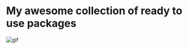 # My awesome collection of ready to use packages

![gif](https://media0.giphy.com/media/xT8qBhrlNooHBYR9f2/giphy.gif?cid=ecf05e47773j8zdhibb6bnzz1br90aca5sudct1iqlsc7qie&ep=v1_gifs_search&rid=giphy.gif&ct=g)
